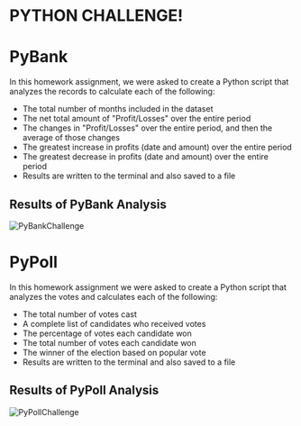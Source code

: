 # PYTHON CHALLENGE!

# PyBank 

In this homework assignment, we were asked to create a Python script that analyzes the records to calculate each of the following:
* The total number of months included in the dataset
* The net total amount of "Profit/Losses" over the entire period
* The changes in "Profit/Losses" over the entire period, and then the average of those changes
* The greatest increase in profits (date and amount) over the entire period
* The greatest decrease in profits (date and amount) over the entire period
* Results are written to the terminal and also saved to a file 

## Results of PyBank Analysis

![PyBankChallenge](https://user-images.githubusercontent.com/75756974/177438026-0495537d-b263-45c4-b0d4-51d6ea1961d9.gif)

# PyPoll 

In this homework assignment we were asked to create a Python script that analyzes the votes and calculates each of the following:
* The total number of votes cast
* A complete list of candidates who received votes
* The percentage of votes each candidate won
* The total number of votes each candidate won
* The winner of the election based on popular vote
* Results are written to the terminal and also saved to a file 

## Results of PyPoll Analysis


![PyPollChallenge](https://user-images.githubusercontent.com/75756974/177437351-6a7d66ee-3caa-45db-8951-9bcd3cabdb49.gif)
